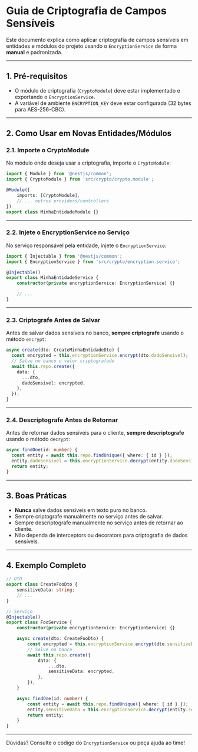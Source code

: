 # Guia de Criptografia de Campos Sensíveis

Este documento explica como aplicar criptografia de campos sensíveis em entidades e módulos do projeto usando o `EncryptionService` de forma **manual** e padronizada.

---

## 1. Pré-requisitos

- O módulo de criptografia (`CryptoModule`) deve estar implementado e exportando o `EncryptionService`.
- A variável de ambiente `ENCRYPTION_KEY` deve estar configurada (32 bytes para AES-256-CBC).

---

## 2. Como Usar em Novas Entidades/Módulos

### 2.1. Importe o CryptoModule

No módulo onde deseja usar a criptografia, importe o `CryptoModule`:

```typescript
import { Module } from '@nestjs/common';
import { CryptoModule } from 'src/crypto/crypto.module';

@Module({
    imports: [CryptoModule],
    // ... outros providers/controllers
})
export class MinhaEntidadeModule {}
```

---

### 2.2. Injete o EncryptionService no Serviço

No serviço responsável pela entidade, injete o `EncryptionService`:

```typescript
import { Injectable } from '@nestjs/common';
import { EncryptionService } from 'src/crypto/encryption.service';

@Injectable()
export class MinhaEntidadeService {
    constructor(private encryptionService: EncryptionService) {}

    // ...
}
```

---

### 2.3. Criptografe Antes de Salvar

Antes de salvar dados sensíveis no banco, **sempre criptografe** usando o método `encrypt`:

```typescript
async create(dto: CreateMinhaEntidadeDto) {
  const encrypted = this.encryptionService.encrypt(dto.dadoSensivel);
  // Salve no banco o valor criptografado
  await this.repo.create({
    data: {
      ...dto,
      dadoSensivel: encrypted,
    },
  });
}
```

---

### 2.4. Descriptografe Antes de Retornar

Antes de retornar dados sensíveis para o cliente, **sempre descriptografe** usando o método `decrypt`:

```typescript
async findOne(id: number) {
  const entity = await this.repo.findUnique({ where: { id } });
  entity.dadoSensivel = this.encryptionService.decrypt(entity.dadoSensivel);
  return entity;
}
```

---

## 3. Boas Práticas

- **Nunca** salve dados sensíveis em texto puro no banco.
- Sempre criptografe manualmente no serviço antes de salvar.
- Sempre descriptografe manualmente no serviço antes de retornar ao cliente.
- Não dependa de interceptors ou decorators para criptografia de dados sensíveis.

---

## 4. Exemplo Completo

```typescript
// DTO
export class CreateFooDto {
    sensitiveData: string;
    // ...
}

// Serviço
@Injectable()
export class FooService {
    constructor(private encryptionService: EncryptionService) {}

    async create(dto: CreateFooDto) {
        const encrypted = this.encryptionService.encrypt(dto.sensitiveData);
        // Salve no banco
        await this.repo.create({
            data: {
                ...dto,
                sensitiveData: encrypted,
            },
        });
    }

    async findOne(id: number) {
        const entity = await this.repo.findUnique({ where: { id } });
        entity.sensitiveData = this.encryptionService.decrypt(entity.sensitiveData);
        return entity;
    }
}
```

---

Dúvidas? Consulte o código do `EncryptionService` ou peça ajuda ao time!
